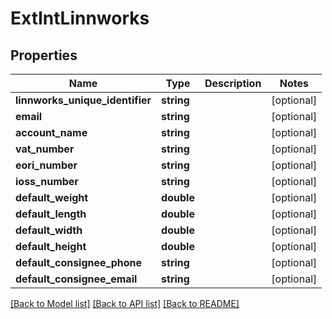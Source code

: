 # ExtIntLinnworks

## Properties
Name | Type | Description | Notes
------------ | ------------- | ------------- | -------------
**linnworks_unique_identifier** | **string** |  | [optional] 
**email** | **string** |  | [optional] 
**account_name** | **string** |  | [optional] 
**vat_number** | **string** |  | [optional] 
**eori_number** | **string** |  | [optional] 
**ioss_number** | **string** |  | [optional] 
**default_weight** | **double** |  | [optional] 
**default_length** | **double** |  | [optional] 
**default_width** | **double** |  | [optional] 
**default_height** | **double** |  | [optional] 
**default_consignee_phone** | **string** |  | [optional] 
**default_consignee_email** | **string** |  | [optional] 

[[Back to Model list]](../../README.md#documentation-for-models) [[Back to API list]](../../README.md#documentation-for-api-endpoints) [[Back to README]](../../README.md)

